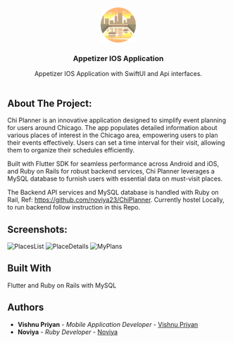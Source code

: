 <br/>
<p align="center">
  <a href="https://github.com/vishnu32510/chi-scartlet-hacks">
    <img src="chi_scartlethack/assets/images/chicago.png" alt="Logo" width="80" height="80">
  </a>

  <h3 align="center">Appetizer IOS Application</h3>

  <p align="center">
    Appetizer IOS Application with SwiftUI and Api interfaces.
    <br/>
    <br/>
<!--     <a href="https://github.com/vishnu32510/Appetizer/blob/main/Demo/Appetizer%20Demo%20Video.mp4">View Demo</a> -->
  </p>
</p>



## About The Project:
Chi Planner is an innovative application designed to simplify event planning for users around Chicago. The app populates detailed information about various places of interest in the Chicago area, empowering users to plan their events effectively. Users can set a time interval for their visit, allowing them to organize their schedules efficiently.

Built with Flutter SDK for seamless performance across Android and iOS, and Ruby on Rails for robust backend services, Chi Planner leverages a MySQL database to furnish users with essential data on must-visit places.

The Backend API services and MySQL database is handled with Ruby on Rail, Ref: https://github.com/noviya23/ChiPlanner. Currently hostel Locally, to run backend follow instruction in this Repo.

## Screenshots:
![PlacesList](https://github.com/vishnu32510/chi-scartlet-hacks/assets/76788079/7c425a36-6492-452e-8971-b26c10f26b8c)
![PlaceDetails](https://github.com/vishnu32510/chi-scartlet-hacks/assets/76788079/a00b1388-3b5b-42fc-9d1b-c9eb6279ac4d)
![MyPlans](https://github.com/vishnu32510/chi-scartlet-hacks/assets/76788079/71ab5597-62c9-4bdc-b0cd-1da2da20e307)

## Built With

Flutter and Ruby on Rails with MySQL

## Authors

* **Vishnu Priyan** - *Mobile Application Developer* - [Vishnu Priyan](https://github.com/vishnu32510)
* **Noviya** - *Ruby Developer* - [Noviya](https://github.com/noviya23)

